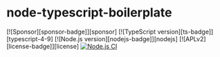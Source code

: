 # node-typescript-boilerplate

[![Sponsor][sponsor-badge]][sponsor]
[![TypeScript version][ts-badge]][typescript-4-9]
[![Node.js version][nodejs-badge]][nodejs]
[![APLv2][license-badge]][license]
[![Node.js CI](https://github.com/shin1ohno/nu-integrations/actions/workflows/nodejs.yml/badge.svg)](https://github.com/shin1ohno/nu-integrations/actions/workflows/nodejs.yml)
